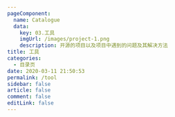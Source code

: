 ```yaml
---
pageComponent:
  name: Catalogue
  data:
    key: 03.工具
    imgUrl: /images/project-1.png
    description: 开源的项目以及项目中遇到的问题及其解决方法
title: 工具
categories:
  - 目录页
date: 2020-03-11 21:50:53
permalink: /tool
sidebar: false
article: false
comment: false
editLink: false
---
```

